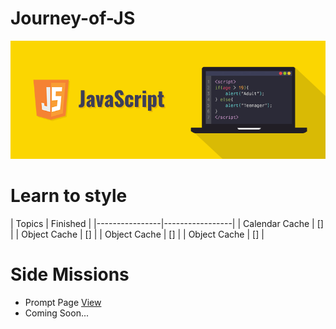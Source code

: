 # Journey-of-JS
<img src="https://github.com/suubh/Journey-of-JS/blob/master/Projects/javascript-illustration.png">
<h1>Learn to style</h1>
<!--
<ul>
  <li><a href=""> Variables </a></li>
  <li><a href=""> Array in JavaScript </a></li>
  <li><a href=""> Function </a></li>
  <li><a href=""> Arrow Function  </a></li>
  <li><a href=""> Context Understanding in JS </a></li>
  <li><a href="https://github.com/suubh/Journey-of-JS/blob/master/forLoop.js"> Loops (for,while,forEach,) </a></li>
  <li><a href=""> Conditionals </a></li>
  <li><a href=""> Operators </a></li>
  <li><a href=""> Logical Operators </a></li>
  <li><a href=""> Ternary Operator </a></li>
  <li><a href=""> Methods </a></li>
  <li><a href=""> Object Concept </a></li>
  <li><a href=""> Scopechain  </a></li>
  <li><a href=""> Slice and Spice </a></li>
  <li><a href=""> Switch in JavaScript </a></li>
  <li><a href=""> Concept of "this" </a></li>
  <li><a href=""> Try and Catch </a></li>
</ul>
-->
| Topics         |   Finished      | 
|----------------|-----------------|  
| Calendar Cache |       []        | 
| Object Cache   |       []        | 
| Object Cache   |       []        | 
| Object Cache   |       []        | 

<h1>Side Missions</h1>
<ul>
  <li>Prompt Page <a href="https://suubh.github.io/Journey-of-JS/Projects/index.html"> View </a></li>
  <li>Coming Soon...</l1>
</ul>

